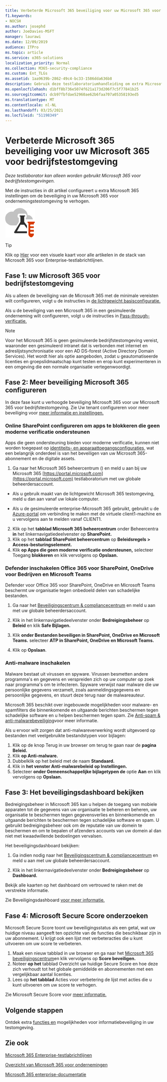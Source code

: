 ```yaml
---
title: Verbeterde Microsoft 365 beveiliging voor uw Microsoft 365 voor bedrijfstestomgeving
f1.keywords:
- NOCSH
ms.author: josephd
author: JoeDavies-MSFT
manager: laurawi
ms.date: 12/09/2019
audience: ITPro
ms.topic: article
ms.service: o365-solutions
localization_priority: Normal
ms.collection: M365-security-compliance
ms.custom: Ent_TLGs
ms.assetid: 1aa9639b-2862-49c4-bc33-1586dda636b8
description: Gebruik deze testlaboratoriumhandleiding om extra Microsoft 365 beveiligingsinstellingen in te Microsoft 365 voor bedrijfstestomgeving.
ms.openlocfilehash: d1bff8b736e5074f621a173d206f7c5f77841b25
ms.sourcegitcommit: dcb97fbfdae52960ae62b6faa707a05358193ed5
ms.translationtype: MT
ms.contentlocale: nl-NL
ms.lasthandoff: 03/25/2021
ms.locfileid: "51198349"
---
```

# <a name="increased-microsoft-365-security-for-your-microsoft-365-for-enterprise-test-environment"></a>Verbeterde Microsoft 365 beveiliging voor uw Microsoft 365 voor bedrijfstestomgeving

*Deze testlaborator kan alleen worden gebruikt Microsoft 365 voor bedrijfstestomgevingen.*

Met de instructies in dit artikel configureert u extra Microsoft 365 instellingen om de beveiliging in uw Microsoft 365 voor ondernemingstestomgeving te verhogen.

![Testlabrichtlijnen voor de Microsoft-cloud](../media/m365-enterprise-test-lab-guides/cloud-tlg-icon.png)

> [!TIP]
> Klik op [Hier](../downloads/Microsoft365EnterpriseTLGStack.pdf) voor een visuele kaart voor alle artikelen in de stack van Microsoft 365 voor Enterprise-testlabrichtlijnen.
  
## <a name="phase-1-build-out-your-microsoft-365-for-enterprise-test-environment"></a>Fase 1: uw Microsoft 365 voor bedrijfstestomgeving

Als u alleen de beveiliging van de Microsoft 365 met de minimale vereisten wilt configureren, volgt u de instructies in [de lichtgewicht basisconfiguratie.](lightweight-base-configuration-microsoft-365-enterprise.md)
  
Als u de beveiliging van een Microsoft 365 in een gesimuleerde onderneming wilt configureren, volgt u de instructies in [Pass-through-verificatie.](pass-through-auth-m365-ent-test-environment.md)
  
> [!NOTE]
> Voor het Microsoft 365 is geen gesimuleerde bedrijfstestomgeving vereist, waaronder een gesimuleerd intranet dat is verbonden met internet en adreslijstsynchronisatie voor een AD DS-forest (Active Directory Domain Services). Het wordt hier als optie aangeboden, zodat u geautomatiseerde licenties en groepslidmaatschap kunt testen en erop kunt experimenteren in een omgeving die een normale organisatie vertegenwoordigt. 

## <a name="phase-2-configure-increased-microsoft-365-security"></a>Fase 2: Meer beveiliging Microsoft 365 configureren

In deze fase kunt u verhoogde beveiliging Microsoft 365 voor uw Microsoft 365 voor bedrijfstestomgeving. Zie Uw tenant configureren voor meer beveiliging voor [meer informatie en instellingen.](/office365/securitycompliance/tenant-wide-setup-for-increased-security)

### <a name="configure-sharepoint-online-to-block-apps-that-dont-support-modern-authentication"></a>Online SharePoint configureren om apps te blokkeren die geen moderne verificatie ondersteunen

Apps die geen ondersteuning bieden voor moderne verificatie, kunnen niet worden toegepast op [identiteits- en apparaattoegangsconfiguraties,](../security/office-365-security/microsoft-365-policies-configurations.md) wat een belangrijk onderdeel is van het beveiligen van uw Microsoft 365-abonnement en de digitale assets. 

1. Ga naar het Microsoft 365 beheercentrum () en meld u aan bij uw Microsoft 365 [https://portal.microsoft.com](https://portal.microsoft.com) testlaboratorium met uw globale beheerdersaccount.
    
  - Als u gebruik maakt van de lichtgewicht Microsoft 365 testomgeving, meld u dan aan vanaf uw lokale computer.
    
  - Als u de gesimuleerde enterprise-Microsoft 365 gebruikt, gebruikt u de [Azure-portal](https://portal.azure.com) om verbinding te maken met de virtuele client1-machine en u vervolgens aan te melden vanaf CLIENT1.
 
2. Klik op het **tabblad Microsoft 365 beheercentrum** onder Beheercentra **in** het linkernavigatiedeelvenster op **SharePoint.**
3. Klik op het **tabblad SharePoint beheercentrum** op **Beleidsregels > Access-besturingselement.**
4. Klik **op Apps die geen moderne verificatie ondersteunen,** selecteer Toegang **blokkeren** en klik vervolgens op **Opslaan.**


### <a name="enable-defender-for-office-365-for-sharepoint-onedrive-for-business-and-microsoft-teams"></a>Defender inschakelen Office 365 voor SharePoint, OneDrive voor Bedrijven en Microsoft Teams

Defender voor Office 365 voor SharePoint, OneDrive en Microsoft Teams beschermt uw organisatie tegen onbedoeld delen van schadelijke bestanden.

1. Ga naar het [Beveiligingscentrum & compliancecentrum](https://protection.office.com) en meld u aan met uw globale beheerdersaccount.

2. Klik in het linkernavigatiedeelvenster onder **Bedreigingsbeheer** op **Beleid** en klik **Safe Bijlagen.** 

3. Klik **onder Bestanden beveiligen in SharePoint, OneDrive en Microsoft Teams.** selecteer **ATP in SharePoint, OneDrive en Microsoft Teams.**

4. Klik op **Opslaan**.


### <a name="enable-anti-malware"></a>Anti-malware inschakelen

Malware bestaat uit virussen en spyware. Virussen besmetten andere programma's en gegevens en verspreiden zich op uw computer op zoek naar programma's om te infecteren. Spyware verwijst naar malware die uw persoonlijke gegevens verzamelt, zoals aanmeldingsgegevens en persoonlijke gegevens, en stuurt deze terug naar de malwareauteur. 

Microsoft 365 beschikt over ingebouwde mogelijkheden voor malware- en spamfilters die binnenkomende en uitgaande berichten beschermen tegen schadelijke software en u helpen beschermen tegen spam. Zie [Anti-spam & anti-malwarebeveiliging](../security/office-365-security/anti-spam-and-anti-malware-protection.md)voor meer informatie.

Als u ervoor wilt zorgen dat anti-malwareverwerking wordt uitgevoerd op bestanden met veelgebruikte bestandstypen voor bijlagen:

1. Klik op de knop Terug in uw browser om terug te gaan naar de **pagina Beleid.**
2. Klik **op Anti-malware.**
3. Dubbelklik op het beleid met de naam **Standaard.**
4. Klik in **het venster Anti-malwarebeleid** **op Instellingen.**
4. Selecteer **onder Gemeenschappelijke bijlagetypen de** optie **Aan** en klik vervolgens op **Opslaan.**


## <a name="phase-3-examine-the-security-dashboard"></a>Fase 3: Het beveiligingsdashboard bekijken

Bedreigingsbeheer in Microsoft 365 kan u helpen de toegang van mobiele apparaten tot de gegevens van uw organisatie te beheren en beheren, uw organisatie te beschermen tegen gegevensverlies en binnenkomende en uitgaande berichten te beschermen tegen schadelijke software en spam. U gebruikt bedreigingsbeheer ook om de reputatie van uw domein te beschermen en om te bepalen of afzenders accounts van uw domein al dan niet met kwaadwillende bedoelingen vervalsen. 

Het beveiligingsdashboard bekijken:

1. Ga indien nodig naar het [Beveiligingscentrum & compliancecentrum](https://protection.office.com) en meld u aan met uw globale beheerdersaccount.

2. Klik in het linkernavigatiedeelvenster onder **Bedreigingsbeheer** op **Dashboard.**

Bekijk alle kaarten op het dashboard om vertrouwd te raken met de verstrekte informatie.

Zie Beveiligingsdashboard [voor meer informatie.](../security/office-365-security/security-dashboard.md)


## <a name="phase-4-examine-microsoft-secure-score"></a>Fase 4: Microsoft Secure Score onderzoeken

Microsoft Secure Score toont uw beveiligingsstatus als een getal, wat uw huidige niveau aangeeft ten opzichte van de functies die beschikbaar zijn in uw abonnement. U krijgt ook een lijst met verbeteracties die u kunt uitvoeren om uw score te verbeteren.

1. Maak een nieuw tabblad in uw browser en ga naar het [Microsoft 365 beveiligingscentrum](https://security.microsoft.com/)en klik vervolgens op **Score beveiligen.**
2. Noteer **op het**  tabblad Overzicht uw huidige Secure Score en hoe deze zich verhoudt tot het globale gemiddelde en abonnementen met een vergelijkbaar aantal licenties.
3. Lees op **het tabblad** Acties voor verbetering de lijst met acties die u kunt uitvoeren om uw score te verhogen.

Zie Microsoft Secure Score voor [meer informatie.](../security/defender/microsoft-secure-score.md)

## <a name="next-steps"></a>Volgende stappen

Ontdek extra [functies en](m365-enterprise-test-lab-guides.md#information-protection) mogelijkheden voor informatiebeveiliging in uw testomgeving.

## <a name="see-also"></a>Zie ook

[Microsoft 365 Enterprise-testlabrichtlijnen](m365-enterprise-test-lab-guides.md)

[Overzicht van Microsoft 365 voor ondernemingen](microsoft-365-overview.md)

[Microsoft 365 enterprise-documentatie](/microsoft-365-enterprise/)